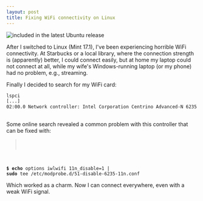 ```yaml
---
layout: post
title: Fixing WiFi connectivity on Linux
---
```

![](http://imgs.xkcd.com/comics/zealous_autoconfig.png "included in the latest Ubuntu release")

After I switched to Linux (Mint 17.1), I've been experiencing horrible WiFi connectivity. At Starbucks or a local library, where the connection strength is (apparently) better, I could connect easily, but at home my laptop could not connect at all, while my wife's Windows-running laptop (or my phone) had no problem, e.g., streaming.

Finally I decided to search for my WiFi card:
```bash
lspci
[...]
02:00.0 Network controller: Intel Corporation Centrino Advanced-N 6235 (rev 24)
  
```

Some online search revealed a common problem with this controller that can be fixed with:
> <code>
**$ echo** options iwlwifi 11n_disable=1 | **sudo** tee /etc/modprobe.d/51-disable-6235-11n.conf
</code>

Which worked as a charm. Now I can connect everywhere, even with a weak WiFi signal.